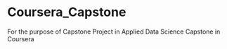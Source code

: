# Coursera_Capstone
For the purpose of Capstone Project in Applied Data Science Capstone in Coursera
